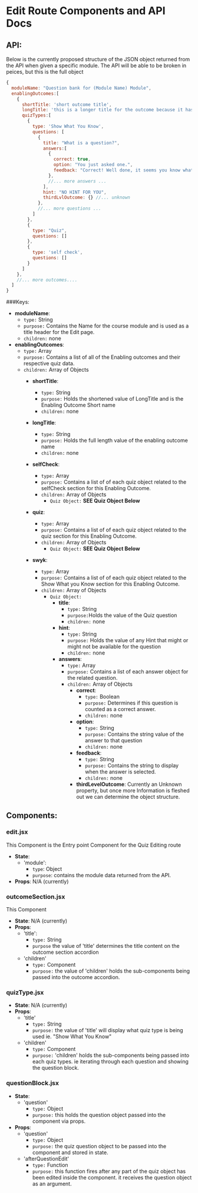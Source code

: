 # Edit Route Components and API Docs

## API:
Below is the currently proposed structure of the JSON object returned from the API when given
a specific module. The API will be able to be broken in peices, but this is the full object

```javascript
{
  moduleName: "Question bank for (Module Name) Module",
  enablingOutcomes:[
    {
      shortTitle: 'short outcome title',
      longTitle: 'this is a longer title for the outcome because it has more characters',
      quizTypes:[
        {
          type: 'Show What You Know',
          questions: [
            {
              title: "What is a question?",
              answers:[
                {
                  correct: true,
                  option: "You just asked one.",
                  feedback: "Correct! Well done, it seems you know what a question is"
                },
                //... more answers ...
              ],
              hint: "NO HINT FOR YOU",
              thirdLvlOutcome: {} //... unknown
            },
            //... more questions ...
          ]
        },
        {
          type: "Quiz",
          questions: []
        },
        {
          type: 'self check',
          questions: []
        }
      ]
    },
    //... more outcomes....
  ]
}
```
###Keys:
  * **moduleName**:
    * `type:` String
    * `purpose:` Contains the Name for the course module and is used as a title header for the Edit page.
    * `children:` none
  * **enablingOutcomes**:
    * `type:` Array
    * `purpose:` Contains a list of all of the Enabling outcomes and their respective quiz data.
    * `children:` Array of Objects
      * **shortTitle**:
        * `type:` String
        * `purpose:` Holds the shortened value of LongTitle and is the Enabling Outcome Short name
        * `children:` none
      * **longTitle**:
        * `type:`  String
        * `purpose:` Holds the full length value of the enabling outcome name
        * `children:` none
              
      * **selfCheck**:
        * `type:`  Array        
        * `purpose:` Contains a list of of each quiz object related to the selfCheck section for this Enabling Outcome.
        * `children:` Array of Objects
          * `Quiz Object:` **SEE Quiz Object Below**
      * **quiz**:
        * `type:`  Array
        * `purpose:` Contains a list of of each quiz object related to the quiz section for this Enabling Outcome.
        * `children:` Array of Objects
          * `Quiz Object:` **SEE Quiz Object Below**
      * **swyk**:
        * `type:`  Array
        * `purpose:` Contains a list of of each quiz object related to the Show What you Know section for this Enabling Outcome.
        * `children:` Array of Objects
          * `Quiz Object:`
            * **title**:  
              * `type:` String
              * `purpose:`Holds the value of the Quiz question
              * `children:` none
            * **hint**:
              * `type:` String
              * `purpose:` Holds the value of any Hint that might or might not be available for the question
              * `children:` none
            * **answers**:
              * `type:` Array
              * `purpose:` Contains a list of each answer object for the related question.
              * `children:` Array of Objects
                * **correct**:
                  * `type:` Boolean
                  * `purpose:` Determines if this question is counted as a correct answer.
                  * `children:` none
                * **option**:
                  * `type:` String
                  * `purpose:` Contains the string value of the answer to that question
                  * `children:` none
                * **feedback**:
                  * `type:` String
                  * `purpose:` Contains the string to display when the answer is selected.
                  * `children:` none
                * **thirdLevelOutcome**: Currently an Unknown property, but once more Information is fleshed out we can determine the object structure.
                            
## Components:

### edit.jsx
This Component is the Entry point Component for the Quiz Editing route

* **State**:
  * 'module':
    * `type`: Object
    * `purpose`: contains the module data returned from the API. 
* **Props**: N/A (currently)

### outcomeSection.jsx
This Component

* **State**: N/A (currently)
* **Props**:
  * 'title':
    * `type:` String
    * `purpose` the value of 'title' determines the title content on the outcome section accordion
  * 'children'
    * `type:` Component
    * `purpose:` the value of 'children' holds the sub-components being passed into the outcome accordion.

### quizType.jsx

* **State**: N/A (currently)
* **Props**:
  * 'title'
    * `type:` String
    * `purpose:` the value of 'title' will display what quiz type is being used ie. "Show What You Know"
  * 'children'
    * `type:` Component
    * `purpose:` 'children' holds the sub-components being passed into each quiz types. ie iterating through each question and showing the question block.

### questionBlock.jsx

* **State**:
    * 'question'
      * `type:` Object
      * `purpose:` this holds the question object passed into the component via props.
* **Props**:
    * 'question'
      * `type:` Object
      * `purpose:` the quiz question object to be passed into the component and stored in state.
    * 'afterQuestionEdit'
      * `type:` Function
      * `purpose:` this function fires after any part of the quiz object has been edited inside the component. it receives the question object as an argument.